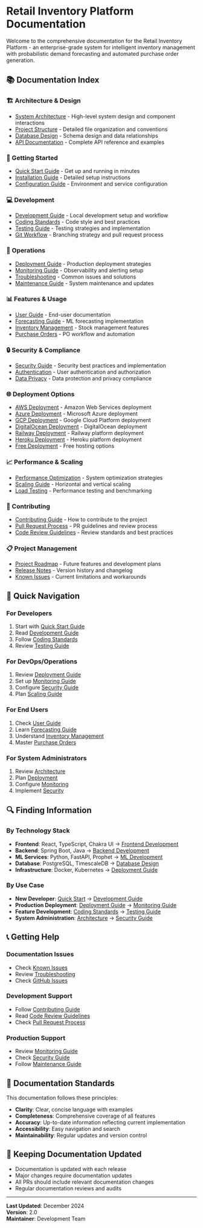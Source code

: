 # Retail Inventory Platform Documentation

Welcome to the comprehensive documentation for the Retail Inventory Platform - an enterprise-grade system for intelligent inventory management with probabilistic demand forecasting and automated purchase order generation.

## 📚 Documentation Index

### 🏗️ Architecture & Design

- [System Architecture](ARCHITECTURE.md) - High-level system design and component interactions
- [Project Structure](PROJECT_STRUCTURE.md) - Detailed file organization and conventions
- [Database Design](DATABASE_DESIGN.md) - Schema design and data relationships
- [API Documentation](API_DOCUMENTATION.md) - Complete API reference and examples

### 🚀 Getting Started

- [Quick Start Guide](QUICK_START.md) - Get up and running in minutes
- [Installation Guide](INSTALLATION.md) - Detailed setup instructions
- [Configuration Guide](CONFIGURATION.md) - Environment and service configuration

### 💻 Development

- [Development Guide](DEVELOPMENT.md) - Local development setup and workflow
- [Coding Standards](CODING_STANDARDS.md) - Code style and best practices
- [Testing Guide](TESTING.md) - Testing strategies and implementation
- [Git Workflow](GIT_WORKFLOW.md) - Branching strategy and pull request process

### 🔧 Operations

- [Deployment Guide](DEPLOYMENT.md) - Production deployment strategies
- [Monitoring Guide](MONITORING.md) - Observability and alerting setup
- [Troubleshooting](TROUBLESHOOTING.md) - Common issues and solutions
- [Maintenance Guide](MAINTENANCE.md) - System maintenance and updates

### 📊 Features & Usage

- [User Guide](USER_GUIDE.md) - End-user documentation
- [Forecasting Guide](FORECASTING.md) - ML forecasting implementation
- [Inventory Management](INVENTORY_MANAGEMENT.md) - Stock management features
- [Purchase Orders](PURCHASE_ORDERS.md) - PO workflow and automation

### 🔒 Security & Compliance

- [Security Guide](SECURITY.md) - Security best practices and implementation
- [Authentication](AUTHENTICATION.md) - User authentication and authorization
- [Data Privacy](DATA_PRIVACY.md) - Data protection and privacy compliance

### 🌐 Deployment Options

- [AWS Deployment](AWS_DEPLOYMENT.md) - Amazon Web Services deployment
- [Azure Deployment](AZURE_DEPLOYMENT.md) - Microsoft Azure deployment
- [GCP Deployment](GCP_DEPLOYMENT.md) - Google Cloud Platform deployment
- [DigitalOcean Deployment](DIGITALOCEAN_DEPLOYMENT.md) - DigitalOcean deployment
- [Railway Deployment](RAILWAY_DEPLOYMENT.md) - Railway platform deployment
- [Heroku Deployment](HEROKU_DEPLOYMENT.md) - Heroku platform deployment
- [Free Deployment](FREE_DEPLOYMENT_GUIDE.md) - Free hosting options

### 📈 Performance & Scaling

- [Performance Optimization](PERFORMANCE.md) - System optimization strategies
- [Scaling Guide](SCALING.md) - Horizontal and vertical scaling
- [Load Testing](LOAD_TESTING.md) - Performance testing and benchmarking

### 🤝 Contributing

- [Contributing Guide](CONTRIBUTING.md) - How to contribute to the project
- [Pull Request Process](PULL_REQUEST_PROCESS.md) - PR guidelines and review process
- [Code Review Guidelines](CODE_REVIEW.md) - Review standards and best practices

### 📋 Project Management

- [Project Roadmap](ROADMAP.md) - Future features and development plans
- [Release Notes](RELEASE_NOTES.md) - Version history and changelog
- [Known Issues](KNOWN_ISSUES.md) - Current limitations and workarounds

## 🎯 Quick Navigation

### For Developers

1. Start with [Quick Start Guide](QUICK_START.md)
2. Read [Development Guide](DEVELOPMENT.md)
3. Follow [Coding Standards](CODING_STANDARDS.md)
4. Review [Testing Guide](TESTING.md)

### For DevOps/Operations

1. Review [Deployment Guide](DEPLOYMENT.md)
2. Set up [Monitoring Guide](MONITORING.md)
3. Configure [Security Guide](SECURITY.md)
4. Plan [Scaling Guide](SCALING.md)

### For End Users

1. Check [User Guide](USER_GUIDE.md)
2. Learn [Forecasting Guide](FORECASTING.md)
3. Understand [Inventory Management](INVENTORY_MANAGEMENT.md)
4. Master [Purchase Orders](PURCHASE_ORDERS.md)

### For System Administrators

1. Review [Architecture](ARCHITECTURE.md)
2. Plan [Deployment](DEPLOYMENT.md)
3. Configure [Monitoring](MONITORING.md)
4. Implement [Security](SECURITY.md)

## 🔍 Finding Information

### By Technology Stack

- **Frontend**: React, TypeScript, Chakra UI → [Frontend Development](DEVELOPMENT.md#frontend-development)
- **Backend**: Spring Boot, Java → [Backend Development](DEVELOPMENT.md#backend-development)
- **ML Services**: Python, FastAPI, Prophet → [ML Development](DEVELOPMENT.md#ml-development)
- **Database**: PostgreSQL, TimescaleDB → [Database Design](DATABASE_DESIGN.md)
- **Infrastructure**: Docker, Kubernetes → [Deployment Guide](DEPLOYMENT.md)

### By Use Case

- **New Developer**: [Quick Start](QUICK_START.md) → [Development Guide](DEVELOPMENT.md)
- **Production Deployment**: [Deployment Guide](DEPLOYMENT.md) → [Monitoring Guide](MONITORING.md)
- **Feature Development**: [Coding Standards](CODING_STANDARDS.md) → [Testing Guide](TESTING.md)
- **System Administration**: [Architecture](ARCHITECTURE.md) → [Security Guide](SECURITY.md)

## 📞 Getting Help

### Documentation Issues

- Check [Known Issues](KNOWN_ISSUES.md)
- Review [Troubleshooting](TROUBLESHOOTING.md)
- Check [GitHub Issues](https://github.com/your-repo/issues)

### Development Support

- Follow [Contributing Guide](CONTRIBUTING.md)
- Read [Code Review Guidelines](CODE_REVIEW.md)
- Check [Pull Request Process](PULL_REQUEST_PROCESS.md)

### Production Support

- Review [Monitoring Guide](MONITORING.md)
- Check [Security Guide](SECURITY.md)
- Follow [Maintenance Guide](MAINTENANCE.md)

## 📝 Documentation Standards

This documentation follows these principles:

- **Clarity**: Clear, concise language with examples
- **Completeness**: Comprehensive coverage of all features
- **Accuracy**: Up-to-date information reflecting current implementation
- **Accessibility**: Easy navigation and search
- **Maintainability**: Regular updates and version control

## 🔄 Keeping Documentation Updated

- Documentation is updated with each release
- Major changes require documentation updates
- All PRs should include relevant documentation changes
- Regular documentation reviews and audits

---

**Last Updated**: December 2024  
**Version**: 2.0  
**Maintainer**: Development Team
